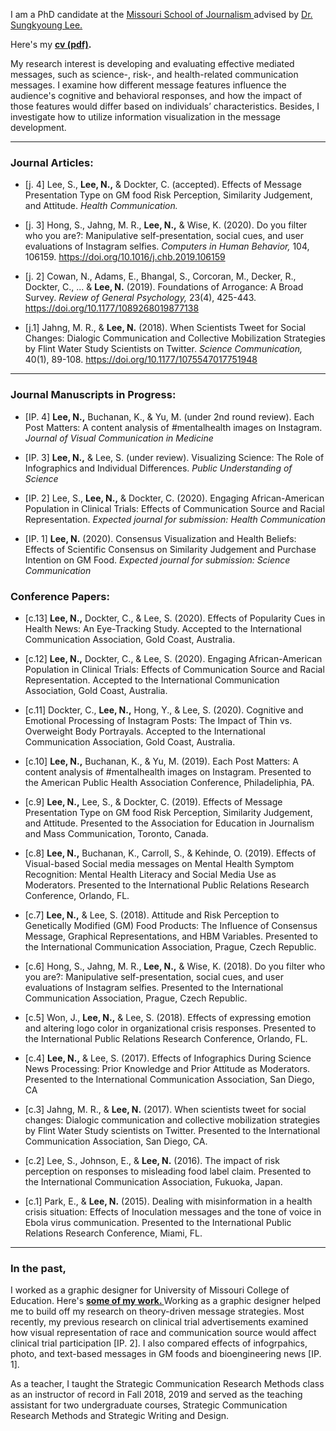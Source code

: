 I am a PhD candidate at the <a href="https://journalism.missouri.edu/" target="_blank">Missouri School of Journalism </a> advised by <a href="https://journalism.missouri.edu/staff/sungkyoung-lee/" target="_blank">Dr. Sungkyoung Lee. </a>

Here's my **[cv (pdf)](./Lee_CV_060120.pdf).**  

My research interest is developing and evaluating effective mediated messages, such as science-, risk-, and health-related communication messages. I examine how different message features influence the audience's cognitive and behavioral responses, and how the impact of those features would differ based on individuals’ characteristics. Besides, I investigate how to utilize information visualization in the message development. 
* * *

### Journal Articles:

*   [j. 4] Lee, S., **Lee, N.,** & Dockter, C. (accepted). Effects of Message Presentation Type on GM food Risk Perception, Similarity Judgement, and Attitude. _Health Communication._

*   [j. 3] Hong, S., Jahng, M. R., **Lee, N.,** & Wise, K. (2020). Do you filter who you are?: Manipulative self-presentation, social cues, and user evaluations of Instagram selfies. _Computers in Human Behavior,_ 104, 106159. <a href="https://www.sciencedirect.com/science/article/pii/S0747563219303711"> https://doi.org/10.1016/j.chb.2019.106159 </a> 

*   [j. 2] Cowan, N., Adams, E., Bhangal, S., Corcoran, M., Decker, R., Dockter, C., ... & **Lee, N.** (2019). Foundations of Arrogance: A Broad Survey. _Review of General Psychology,_ 23(4), 425-443. <a href="https://doi.org/10.1177/1089268019877138"> https://doi.org/10.1177/1089268019877138 </a> 

*   [j.1] Jahng, M. R., & **Lee, N.** (2018). When Scientists Tweet for Social Changes: Dialogic Communication and Collective Mobilization Strategies by Flint Water Study Scientists on Twitter. _Science Communication,_ 40(1), 89-108. <a href=" https://doi.org/10.1177/1075547017751948"> https://doi.org/10.1177/1075547017751948 </a>  

* * *

### Journal Manuscripts in Progress:

*   [IP. 4] **Lee, N.,** Buchanan, K., & Yu, M. (under 2nd round review). Each Post Matters: A content analysis of #mentalhealth images on Instagram. _Journal of Visual Communication in Medicine_

*   [IP. 3] **Lee, N.,** & Lee, S. (under review). Visualizing Science: The Role of Infographics and Individual Differences. _Public Understanding of Science_

*   [IP. 2] Lee, S., **Lee, N.,** & Dockter, C. (2020). Engaging African-American Population in Clinical Trials: Effects of Communication Source and Racial Representation. _Expected journal for submission: Health Communication_

*   [IP. 1] **Lee, N.** (2020). Consensus Visualization and Health Beliefs: Effects of Scientific Consensus on Similarity Judgement and Purchase Intention on GM Food. _Expected journal for submission: Science Communication_


### Conference Papers:

*   [c.13] **Lee, N.,** Dockter, C., & Lee, S. (2020). Effects of Popularity Cues in Health News: An Eye-Tracking Study. Accepted to the International Communication Association, Gold Coast, Australia. 

*   [c.12] **Lee, N.,** Dockter, C., & Lee, S. (2020). Engaging African-American Population in Clinical Trials: Effects of Communication Source and Racial Representation. Accepted to the International Communication Association, Gold Coast, Australia. 

*   [c.11] Dockter, C., **Lee, N.,** Hong, Y., & Lee, S. (2020). Cognitive and Emotional Processing of Instagram Posts: The Impact of Thin vs. Overweight Body Portrayals. Accepted to the International Communication Association, Gold Coast, Australia. 

*   [c.10] **Lee, N.,** Buchanan, K., & Yu, M. (2019). Each Post Matters: A content analysis of #mentalhealth images on Instagram. Presented to the American Public Health Association Conference, Philadeliphia, PA. 

*   [c.9] **Lee, N.,** Lee, S., & Dockter, C. (2019). Effects of Message Presentation Type on GM food Risk Perception, Similarity Judgement, and Attitude. Presented to the Association for Education in Journalism and Mass Communication, Toronto, Canada. 

*   [c.8] **Lee, N.,** Buchanan, K., Carroll, S., & Kehinde, O. (2019). Effects of Visual-based Social media messages on Mental Health Symptom Recognition: Mental Health Literacy and Social Media Use as Moderators. Presented to the International Public Relations Research Conference, Orlando, FL. 

*   [c.7] **Lee, N.,** & Lee, S. (2018). Attitude and Risk Perception to Genetically Modified (GM) Food Products: The Influence of Consensus Message, Graphical Representations, and HBM Variables. Presented to the International Communication Association, Prague, Czech Republic. 

*   [c.6] Hong, S., Jahng, M. R., **Lee, N.,** & Wise, K. (2018). Do you filter who you are?: Manipulative self-presentation, social cues, and user evaluations of Instagram selfies. Presented to the International Communication Association, Prague, Czech Republic. 

*   [c.5] Won, J., **Lee, N.,** & Lee, S. (2018). Effects of expressing emotion and altering logo color in organizational crisis responses. Presented to the International Public Relations Research Conference, Orlando, FL. 

*   [c.4] **Lee, N.,** & Lee, S. (2017). Effects of Infographics During Science News Processing: Prior Knowledge and Prior Attitude as Moderators. Presented to the International Communication Association, San Diego, CA 

*   [c.3] Jahng, M. R., & **Lee, N.** (2017). When scientists tweet for social changes: Dialogic communication and collective mobilization strategies by Flint Water Study scientists on Twitter. Presented to the International Communication Association, San Diego, CA. 

*   [c.2] Lee, S., Johnson, E., & **Lee, N.** (2016). The impact of risk perception on responses to misleading food label claim. Presented to the International Communication Association, Fukuoka, Japan. 

*   [c.1] Park, E., & **Lee, N.** (2015). Dealing with misinformation in a health crisis situation: Effects of Inoculation messages and the tone of voice in Ebola virus communication. Presented to the International Public Relations Research Conference, Miami, FL.

* * * 

### In the past,

I worked as a graphic designer for University of Missouri College of Education. Here's **<a href="https://namyeon.github.io/work.html">some of my work. </a>** Working as a graphic designer helped me to build off my research on theory-driven message strategies. Most recently, my previous research on clinical trial advertisements examined how visual representation of race and communication source would affect clinical trial participation [IP. 2]. I also compared effects of infogrpahics, photo, and text-based messages in GM foods and bioengineering news [IP. 1]. 

As a teacher, I taught the Strategic Communication Research Methods class as an instructor of record in Fall 2018, 2019 and served as the teaching assistant for two undergraduate courses, Strategic Communication Research Methods and Strategic Writing and Design.  

<br>
<br>
